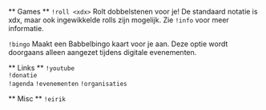 
** Games ** 
`!roll <xdx>`
    Rolt dobbelstenen voor je! De standaard notatie is xdx, maar ook ingewikkelde rolls zijn mogelijk. Zie `!info` voor meer informatie.

`!bingo`
    Maakt een Babbelbingo kaart voor je aan. Deze optie wordt doorgaans alleen aangezet tijdens digitale evenementen.

** Links ** 
`!youtube`     
`!donatie`         
`!agenda`
`!evenementen`
`!organisaties`

** Misc **
`!eirik`